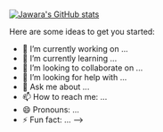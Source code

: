 ### 

[![Jawara's GitHub stats](https://github-readme-stats.vercel.app/api?username=jawaragordon&show_icons=true&theme=dark)](https://github.com/jawaragordon/github-readme-stats)

Here are some ideas to get you started:

- 🔭 I’m currently working on ...
- 🌱 I’m currently learning ...
- 👯 I’m looking to collaborate on ...
- 🤔 I’m looking for help with ...
- 💬 Ask me about ...
- 📫 How to reach me: ...
- 😄 Pronouns: ...
- ⚡ Fun fact: ...
-->
